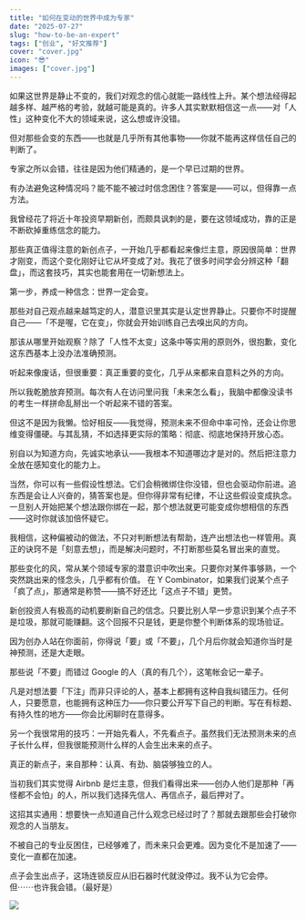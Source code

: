 ```yaml
---
title: "如何在变动的世界中成为专家"
date: "2025-07-27"
slug: "how-to-be-an-expert"
tags: ["创业", "好文推荐"]
cover: "cover.jpg"
icon: "😎"
images: ["cover.jpg"]
---
```

如果这世界是静止不变的，我们对观念的信心就能一路线性上升。某个想法经得起越多样、越严格的考验，就越可能是真的。许多人其实默默相信这一点——对「人性」这种变化不大的领域来说，这么想或许没错。



但对那些会变的东西——也就是几乎所有其他事物——你就不能再这样信任自己的判断了。



专家之所以会错，往往是因为他们精通的，是一个早已过期的世界。



有办法避免这种情况吗？能不能不被过时信念困住？答案是——可以，但得靠一点方法。



我曾经花了将近十年投资早期新创，而颇具讽刺的是，要在这领域成功，靠的正是不断砍掉重练信念的能力。



那些真正值得注意的新创点子，一开始几乎都看起来像烂主意，原因很简单：世界才刚变，而这个变化刚好让它从坏变成了对。我花了很多时间学会分辨这种「翻盘」，而这套技巧，其实也能套用在一切新想法上。



第一步，养成一种信念：世界一定会变。



那些对自己观点越来越笃定的人，潜意识里其实是认定世界静止。只要你不时提醒自己——「不是喔，它在变」，你就会开始训练自己去嗅出风的方向。



那该从哪里开始观察？除了「人性不太变」这条中等实用的原则外，很抱歉，变化这东西基本上没办法准确预测。



听起来像废话，但很重要：真正重要的变化，几乎从来都来自意料之外的方向。



所以我乾脆放弃预测。每次有人在访问里问我「未来怎么看」，我脑中都像没读书的考生一样拼命乱掰出一个听起来不错的答案。



但这不是因为我懒。恰好相反——我觉得，预测未来不但命中率可怜，还会让你思维变得僵硬。与其乱猜，不如选择更实际的策略：彻底、彻底地保持开放心态。



别自以为知道方向，先诚实地承认——我根本不知道哪边才是对的。然后把注意力全放在感知变化的能力上。



当然，你可以有一些假设性想法。它们会稍微绑住你没错，但也会驱动你前进。追东西是会让人兴奋的，猜答案也是。但你得非常有纪律，不让这些假设变成执念。
一旦别人开始把某个想法跟你绑在一起，那个想法就更可能变成你想相信的东西——这时你就该加倍怀疑它。



我相信，这种偏被动的做法，不只对判断想法有帮助，连产出想法也一样管用。真正的诀窍不是「刻意去想」，而是解决问题时，不打断那些莫名冒出来的直觉。



那些变化的风，常从某个领域专家的潜意识中吹出来。只要你对某件事够熟，一个突然跳出来的怪念头，几乎都有价值。
在 Y Combinator，如果我们说某个点子「疯了点」，那通常是称赞——搞不好还比「这点子不错」更赞。



新创投资人有极高的动机要刷新自己的信念。只要比别人早一步意识到某个点子不是垃圾，那就可能赚翻。这个回报不只是钱，更是你整个判断体系的现场验证。



因为创办人站在你面前，你得说「要」或「不要」，几个月后你就会知道你当时是神预测，还是大走眼。



那些说「不要」而错过 Google 的人（真的有几个），这笔帐会记一辈子。



凡是对想法要「下注」而非只评论的人，基本上都拥有这种自我纠错压力。任何人，只要愿意，也能拥有这种压力——你只要公开写下自己的判断。写在有标题、有持久性的地方——你会比闲聊时在意得多。



另一个我很常用的技巧：一开始先看人，不先看点子。虽然我们无法预测未来的点子长什么样，但我很能预测什么样的人会生出未来的点子。



真正的新点子，来自那种：认真、有劲、脑袋够独立的人。



当初我们其实觉得 Airbnb 是烂主意，但我们看得出来——创办人他们是那种「再怪都不会怕」的人，所以我们选择先信人、再信点子，最后押对了。



这招其实通用：想要快一点知道自己什么观念已经过时了？那就去跟那些会打破你观念的人当朋友。



不被自己的专业反困住，已经够难了，而未来只会更难。因为变化不是加速了——变化一直都在加速。



点子会生出点子，这场连锁反应从旧石器时代就没停过。我不认为它会停。
但⋯⋯也许我会错。（最好是）




![](https://prod-files-secure.s3.us-west-2.amazonaws.com/112d0858-5090-4d34-a606-b75eb8d65fd2/46476355-9cf3-4e99-9b7a-3531bc426380/1000202064.png?X-Amz-Algorithm=AWS4-HMAC-SHA256&X-Amz-Content-Sha256=UNSIGNED-PAYLOAD&X-Amz-Credential=ASIAZI2LB4664DNZNP5K%2F20250809%2Fus-west-2%2Fs3%2Faws4_request&X-Amz-Date=20250809T061939Z&X-Amz-Expires=3600&X-Amz-Security-Token=IQoJb3JpZ2luX2VjEH0aCXVzLXdlc3QtMiJIMEYCIQCygTTBl7USQ3hp9vap2ATgooraj269IaRYXXAWOSigFwIhAL9R4GbUgrkp5kgB7bgCJhOE4nSlUCWAQsgs5lkdFUB3KogECLb%2F%2F%2F%2F%2F%2F%2F%2F%2F%2FwEQABoMNjM3NDIzMTgzODA1IgyNDwYX1%2FYkA4kNOT8q3APUthtx3mGDhnLSvwu021xbvfeTovXiOvfxhud%2FBC518TdeTxbMMAp%2B7DMBctyNan2hYIFDSJLq%2BukPPiXPASd3eOW4w5UMdGgLqJnj0DbgFIRu7j%2Fbhm0CwYSBjLsNQOwTTIwJTd4pABEMT6sV64GCIBflo%2BBimEaw3KzOg%2FKhlspq%2F9JCI2tTCN%2Ful3LzyPOE746YGsOUwIqYvzlV6vwLlMA7smlRDkMiKTZOdct%2Bfr74qzGVmEhZVpo0QsMrOrN%2BakdBJMiF4cQV%2BWCwLXg46Bz01GfoMuR5QnqO4UFkU%2BErs1KUiWG%2B6YV0zEXuaYz%2Bz7nNefIT5xRpV60nMnK4vyIOu4fmN2WYBCJUVWQo4cVBdyfL868cVMnk1D6j%2FSjw2uadBn5Hec6Hc5JgqBc6H3SzgCtLYPAWWfmz7Q3joMcT69yiiIxuenCxOKtm9DRN3gBYuBDCFkzAw8nStQv532F8KaXUvw2QybSXCezeg7tSvDGyCT%2BW%2FKCJbd39drkIH%2F%2Bmd%2B0tZXGU06uw%2B5ApkWJal1R2FN6aqZBFPHvUgObSW82FNkQbJ0YTQZ3Mo18QrQl3ILEH%2BeG%2B1lh%2BYMOxKuioB0feKOStQY%2FkmcT4bIESPODJgvO7G9USrzDFqtvEBjqkATKRZ45PS%2BNF%2F4zkkpBXFoaJusya6W61tCGZC4IwsvZnctUao4Nxq9kn9k46aHkIKdGnlU2LaaQ1B1mkVJ2enRydOXADqIFsScjnxiQ%2FsWzbTlL9QhFyOSPhLFreZFlpHD0EpdEzq0dHjid26fxsGJad9sRDnb5riORBarXFUvcHPnviO%2FKD7AnaRIIdrANkKjakUTOZtzCQ1mDRNS3qWStY%2F0dh&X-Amz-Signature=0f0baedd507f11d15a08cde911e97cf8b333db0d87e50078d44506592517030d&X-Amz-SignedHeaders=host&x-amz-checksum-mode=ENABLED&x-id=GetObject)

